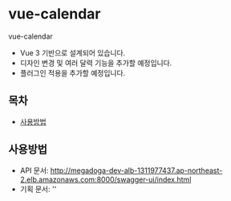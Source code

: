 # vue-calendar
vue-calendar

* Vue 3 기반으로 설계되어 있습니다.
* 디자인 변경 및 여러 달력 기능을 추가할 예정입니다.
* 플러그인 적용을 추가할 예정입니다.

## 목차
* [사용방법](#사용방법)

## 사용방법
* API 문서: http://megadoga-dev-alb-1311977437.ap-northeast-2.elb.amazonaws.com:8000/swagger-ui/index.html
* 기획 문서: ''
